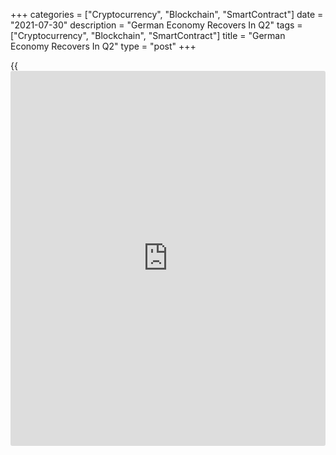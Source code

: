 +++
categories = ["Cryptocurrency", "Blockchain", "SmartContract"]
date = "2021-07-30"
description = "German Economy Recovers In Q2"
tags = ["Cryptocurrency", "Blockchain", "SmartContract"]
title = "German Economy Recovers In Q2"
type = "post"
+++

{{<iframe id="large-banner" src="https://www.bounty.group/#slide=14.0" width="100%" height="600" scrolling="no" style="border: 0px solid rgb(216, 221, 230); border-radius: 3px;">}}

The German [economy][1] recovered in the second quarter driven by higher
household and government consumption, data released by Destatis showed
on Friday.

Gross domestic product grew 1.5 percent from the first quarter, when it
was down 2.1 percent. Nonetheless, the second quarter growth was slower
than the expected expansion of 2 percent.

Detailed results for the second quarter will be published on August 24.

On a yearly basis, GDP grew by [calendar](https://www.fintechee.com/web-trader/)-adjusted 9.2 percent, in
contrast to the 3.1 percent drop posted in the first quarter. GDP was
forecast to climb 9.6 percent.

Price-adjusted GDP advanced 9.6 percent versus -3.4 percent a quarter
ago.

According the latest projections from the International Monetary Fund,
the largest euro area economy is set to grow 3.6 percent this year and
4.1 percent in 2022.

GDP was still 3.4 percent lower in the second quarter of 2021 than in
the fourth quarter of 2019, the quarter before the [coronavirus][2]
crisis began, Destatis said.

Eurozone GDP data is due today at 5.00 AM ET. The currency-bloc is
forecast to grow 1.5 percent in the second quarter, reversing a 0.3
percent drop in the prior quarter.

For comments and feedback [contact](https://www.playgroundfx.com/contact/): editorial@rtt[news](https://www.letsplayfx.com/blog/forex-news-website/).com

[Economic News][1]

 **What parts of the world are seeing the best (and worst) economic
performances lately? Click[here][3] to check out our [Econ Scorecard][3]
and find out! See up-to-the-moment [ranking](https://www.playgroundfx.com/blog/crypto-exchange-ranking/)s for the best and worst
performers in [GDP][4], [unemployment rate][5], [inflation][3] and much
more.**

   1. www.rtt[news](https://www.letsplayfx.com/blog/forex-news-website/).com/Content/EconomicNews.aspx
   2. www.rtt[news](https://www.letsplayfx.com/blog/forex-news-website/).com/list/coronavirus.aspx
   3. www.rtt[news](https://www.letsplayfx.com/blog/forex-news-website/).com/economic-scorecard/world-rank/CPI/highest-performance.aspx
   4. www.rtt[news](https://www.letsplayfx.com/blog/forex-news-website/).com/economic-scorecard/world-rank/GDP/highest-performance.aspx
   5. www.rtt[news](https://www.letsplayfx.com/blog/forex-news-website/).com/economic-scorecard/world-rank/unemployment-rate/lowest-performance.aspx